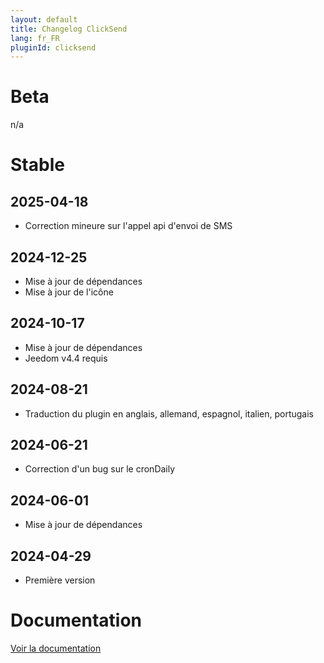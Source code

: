 ```yaml
---
layout: default
title: Changelog ClickSend
lang: fr_FR
pluginId: clicksend
---
```


# Beta

n/a

# Stable

## 2025-04-18

- Correction mineure sur l'appel api d'envoi de SMS

## 2024-12-25

- Mise à jour de dépendances
- Mise à jour de l'icône

## 2024-10-17

- Mise à jour de dépendances
- Jeedom v4.4 requis

## 2024-08-21

- Traduction du plugin en anglais, allemand, espagnol, italien, portugais

## 2024-06-21

- Correction d'un bug sur le cronDaily

## 2024-06-01

- Mise à jour de dépendances

## 2024-04-29

- Première version

# Documentation

[Voir la documentation]({{site.baseurl}}/{{page.pluginId}}/{{page.lang}})
